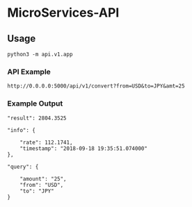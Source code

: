 # MicroServices-API
## Usage
`python3 -m api.v1.app`

### API Example
`http://0.0.0.0:5000/api/v1/convert?from=USD&to=JPY&amt=25`

### Example Output

    "result": 2804.3525

    "info": {

        "rate": 112.1741,
        "timestamp": "2018-09-18 19:35:51.074000"
    },

    "query": {

        "amount": "25",
        "from": "USD",
        "to": "JPY"
    }
